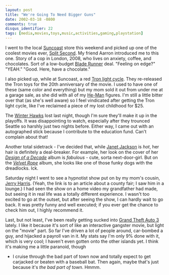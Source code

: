 ```yaml
---
layout: post
title: "We're Going To Need Bigger Guns"
date: 2002-03-18 -0800
comments: true
disqus_identifier: 22
tags: [media,movies,toys,music,activities,gaming,playstation]
---
```

I went to the local [Suncoast](http://www.suncoast.com) store this
weekend and picked up one of the coolest movies ever, [Split
Second](http://us.imdb.com/Title?0105459). My friend Aarron introduced
me to this one. Story of a cop in London, 2008, who lives on anxiety,
coffee, and chocolates. Sort of a low-budget [Blade
Runner](http://us.imdb.com/Title?0083658) deal. "Feeling on edge?"
"YEAH." "Good. Here, have a chocolate."

 I also picked up, while at Suncoast, a red [Tron light
cycle](http://www.necaonline.com/images/TronBlueBike.jpg). They
re-released the Tron toys for the 20th anniversary of the movie. I used
to have one of these (same color and everything) but my mom sold it out
from under me at a garage sale, as she did with all of my
[He-Man](http://www.he-man.org/) figures. I'm still a little bitter over
that (as she's well aware) so I feel vindicated after getting the Tron
light cycle, like I've reclaimed a piece of my lost childhood for $25.

 The [Winter Hawks](http://www.winterhawks.com/) lost last night, though
I'm sure they'll make it up in the playoffs. It was disappointing to
watch, especially after they trounced Seattle so harshly just two nights
before. Either way, I came out with an autographed stick because I
contribute to the education fund. Can't complain about that!

 Another total sidetrack - I've decided that, while [Janet
Jackson](http://www.janet-jackson.com/) is *hot*, her hair is definitely
a deal-breaker. For example, her look on the cover of her [*Design of a
Decade*](http://www.amazon.com/exec/obidos/ASIN/B000002G43/mhsvortex)
album is *fabulous* - cute, sorta next-door-girl. But on the [*Velvet
Rope*](http://www.amazon.com/exec/obidos/ASIN/B000000WEX/mhsvortex)
album, she looks like one of those funky dogs with the dreadlocks. Ick.

 Saturday night I went to see a hypnotist show put on by my mom's
cousin, [Jerry
Harris](http://www.tri-cityherald.com/news/2000/0827/story1.html).
(Yeah, the link is to an article about a county fair; I saw him in a
lounge.) I had seen the show on a home video my grandfather had made,
but seeing it in real life was a totally different experience. I wasn't
too excited to go at the outset, but after seeing the show, I can hardly
wait to go back. It was pretty funny and well executed; if you ever get
the chance to check him out, I highly recommend it.

 Last, but not least, I've been really getting sucked into [Grand Theft
Auto 3](http://www.amazon.com/exec/obidos/ASIN/B00005O0I2/mhsvortex)
lately. I like it because it's sort of like an interactive gangster
movie, but light on the "movie" part. So far I've driven a lot of people
around, car-bombed a guy, and hijacked a payroll van in it. My stats say
I'm only 9% done with it, which is very cool; I haven't even gotten onto
the other islands yet. I think it's making me a little paranoid, though

- I cruise through the bad part of town now and totally expect to get
carjacked or beaten with a baseball bat. Then again, maybe that's just
because it's *the bad part of town*. Hmmm.
